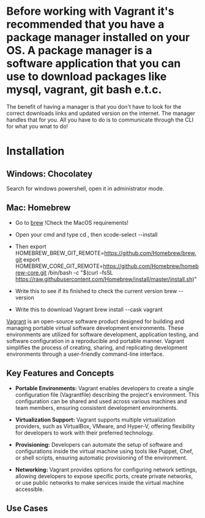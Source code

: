 # Before working with Vagrant it's recommended that you have a package manager installed on your OS. A package manager is a software application that you can use to download packages like mysql, vagrant, git bash e.t.c.
The benefit of having a manager is that you don't have to look for the correct downloads links and updated version on the internet. The manager handles that for you. All you have to do is to communicate through the CLI for what you wnat to do!

# Installation
## Windows: Chocolatey

Search for windows powershell, open it in administrator mode.

## Mac: Homebrew
* Go to [brew](https://docs.brew.sh/Installation) 
 !Check the MacOS requirements!

* Open your cmd and type cd , then xcode-select --install

* Then  export HOMEBREW_BREW_GIT_REMOTE=https://github.com/Homebrew/brew.git  export HOMEBREW_CORE_GIT_REMOTE=https://github.com/Homebrew/homebrew-core.git  /bin/bash -c "$(curl -fsSL https://raw.githubusercontent.com/Homebrew/install/master/install.sh)"

* Write this to see if its finished to check the current version
  brew --version

* Write this to download Vagrant
  brew install --cask vagrant


[Vagrant](https://www.vagrantup.com/) is an open-source software product designed for building and managing portable virtual software development environments. These environments are utilized for software development, application testing, and software configuration in a reproducible and portable manner. Vagrant simplifies the process of creating, sharing, and replicating development environments through a user-friendly command-line interface.

## Key Features and Concepts

- **Portable Environments:** Vagrant enables developers to create a single configuration file (Vagrantfile) describing the project's environment. This configuration can be shared and used across various machines and team members, ensuring consistent development environments.

- **Virtualization Support:** Vagrant supports multiple virtualization providers, such as VirtualBox, VMware, and Hyper-V, offering flexibility for developers to work with their preferred technology.

- **Provisioning:** Developers can automate the setup of software and configurations inside the virtual machine using tools like Puppet, Chef, or shell scripts, ensuring automatic provisioning of the environment.

- **Networking:** Vagrant provides options for configuring network settings, allowing developers to expose specific ports, create private networks, or use public networks to make services inside the virtual machine accessible.

## Use Cases

